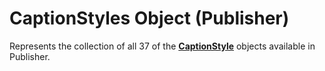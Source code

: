 
# CaptionStyles Object (Publisher)

Represents the collection of all 37 of the  **[CaptionStyle](f6ac42fc-4557-c10c-d46e-89015719ed3a.md)** objects available in Publisher.

